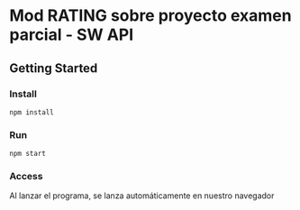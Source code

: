 # Mod RATING sobre proyecto examen parcial - SW API

## Getting Started

### Install

```
npm install
```


### Run 

```
npm start
```



### Access 
Al lanzar el programa, se lanza automáticamente en nuestro navegador
